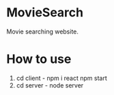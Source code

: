 # MovieSearch
Movie searching website.

# How to use
1. cd client - npm i react
               npm start
2. cd server - node server
